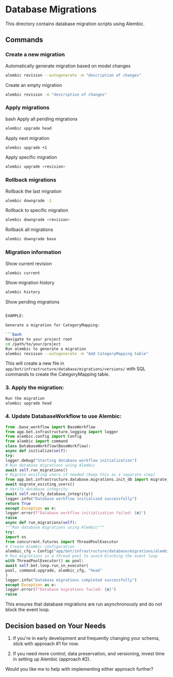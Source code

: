 # Database Migrations

This directory contains database migration scripts using Alembic.

## Commands

### Create a new migration

Automatically generate migration based on model changes

```bash
alembic revision --autogenerate -m "description of changes"
```

Create an empty migration

```bash
alembic revision -m "description of changes"
```
### Apply migrations
bash
Apply all pending migrations

```bash
alembic upgrade head
```

Apply next migration

```bash
alembic upgrade +1
```

Apply specific migration

```bash
alembic upgrade <revision>
```
### Rollback migrations

Rollback the last migration

```bash
alembic downgrade -1
```

Rollback to specific migration

```bash
alembic downgrade <revision>
```

Rollback all migrations

```bash
alembic downgrade base
```
### Migration information

Show current revision

```bash
alembic current
```

Show migration history

```bash
alembic history
```

Show pending migrations

```bash

EXAMPLE:

Generate a migration for CategoryMapping:

```bash
Navigate to your project root
cd /path/to/your/project
Run alembic to generate a migration
alembic revision --autogenerate -m "Add CategoryMapping table"
```

This will create a new file in `app/bot/infrastructure/database/migrations/versions/` with SQL commands to create the CategoryMapping table.

### 3. Apply the migration:

```bash
Run the migration
alembic upgrade head
```

### 4. Update DatabaseWorkflow to use Alembic:

```python
from .base_workflow import BaseWorkflow
from app.bot.infrastructure.logging import logger
from alembic.config import Config
from alembic import command
class DatabaseWorkflow(BaseWorkflow):
async def initialize(self):
try:
logger.debug("Starting database workflow initialization")
# Run database migrations using Alembic
await self.run_migrations()
# Migrate existing users if needed (keep this as a separate step)
from app.bot.infrastructure.database.migrations.init_db import migrate_existing_users
await migrate_existing_users()
# Verify database integrity
await self.verify_database_integrity()
logger.info("Database workflow initialized successfully")
return True
except Exception as e:
logger.error(f"Database workflow initialization failed: {e}")
raise
async def run_migrations(self):
"""Run database migrations using Alembic"""
try:
import os
from concurrent.futures import ThreadPoolExecutor
# Create Alembic configuration
alembic_cfg = Config("app/bot/infrastructure/database/migrations/alembic.ini")
# Run migrations in a thread pool to avoid blocking the event loop
with ThreadPoolExecutor() as pool:
await self.bot.loop.run_in_executor(
pool, command.upgrade, alembic_cfg, "head"
)
logger.info("Database migrations completed successfully")
except Exception as e:
logger.error(f"Database migrations failed: {e}")
raise
```

This ensures that database migrations are run asynchronously and do not block the event loop.

## Decision based on Your Needs

1. If you're in early development and frequently changing your schema, stick with approach #1 for now.

2. If you need more control, data preservation, and versioning, invest time in setting up Alembic (approach #2).

Would you like me to help with implementing either approach further?